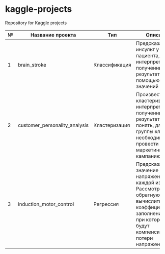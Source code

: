 # kaggle-projects
Repository for Kaggle projects

| № | Название проекта | Тип | Описание | Стек |
|---|-----------------|-------|---------|--------|
| 1 | brain_stroke | Классификация | Предсказать инсульт у пациента, и интерпретировать полученные результаты с помощью значений Шепли | pandas, numpy, matplotlib, sklearn (LogisticRegression, RandomForestClassifier, SVC, DecisionTreeClassifier), LGBMClassifier, XGBClassifier, shap     |
| 2 | customer_personality_analysis | Кластеризация | Произвести кластеризацию, интерпретировать полученные результаты и понять, для какой группы клиентов необходимо провести маркетинговую кампанию | pandas, numpy, matplotlib, seaborn, sklearn (KMeans, TSNE)     |
| 3 | induction_motor_control | Регрессия | Предсказать значение напряжения по каждой из фаз. Рассмотреть обратную задачу: вычислить коэффициент заполнения ШИМ, при котором будут компенсированы потери напряжения | pandas, numpy, matplotlib, sklearn (LinearRegression, RandomForestRegressor, DecisionTreeRegressor)|
